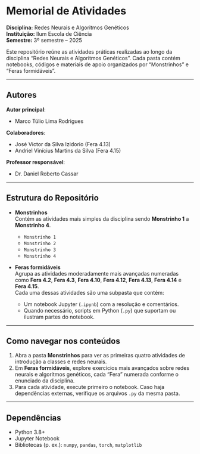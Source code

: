 # Memorial de Atividades  #
**Disciplina:** Redes Neurais e Algoritmos Genéticos  
**Instituição:** Ilum Escola de Ciência  
**Semestre:** 3º semestre – 2025  

Este repositório reúne as atividades práticas realizadas ao longo da disciplina “Redes Neurais e Algoritmos Genéticos”. Cada pasta contém notebooks, códigos e materiais de apoio organizados por “Monstrinhos” e “Feras formidáveis”.

---
## Autores

**Autor principal**: 
- Marco Túlio Lima Rodrigues

**Colaboradores**: 
- José Victor da Silva Izidorio (Fera 4.13)
- Andriel Vinícius Martins da Silva (Fera 4.15)

**Professor responsável**: 
- Dr. Daniel Roberto Cassar

---
## Estrutura do Repositório

- **Monstrinhos**  
  Contém as atividades mais simples da disciplina sendo **Monstrinho 1** a **Monstrinho 4**.  
  - `Monstrinho 1`  
  - `Monstrinho 2`  
  - `Monstrinho 3`  
  - `Monstrinho 4`  

- **Feras formidáveis**  
  Agrupa as atividades moderadamente mais avançadas numeradas como **Fera 4.2**, **Fera 4.3**, **Fera 4.10**, **Fera 4.12**, **Fera 4.13**, **Fera 4.14** e **Fera 4.15**.  
  Cada uma dessas atividades são uma subpasta que contém:
  - Um notebook Jupyter (`.ipynb`) com a resolução e comentários.
  - Quando necessário, scripts em Python (`.py`) que suportam ou ilustram partes do notebook.

---

## Como navegar nos conteúdos

1. Abra a pasta **Monstrinhos** para ver as primeiras quatro atividades de introdução a classes e redes neurais.  
2. Em **Feras formidáveis**, explore exercícios mais avançados sobre redes neurais e algoritmos genéticos, cada “Fera” numerada conforme o enunciado da disciplina.  
3. Para cada atividade, execute primeiro o notebook. Caso haja dependências externas, verifique os arquivos `.py` da mesma pasta.

---

## Dependências

- Python 3.8+  
- Jupyter Notebook  
- Bibliotecas (p. ex.): `numpy`, `pandas`, `torch`, `matplotlib`  

